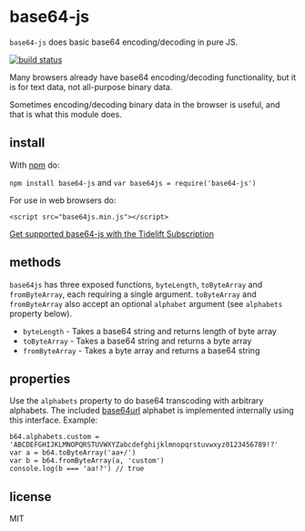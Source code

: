 base64-js
=========

`base64-js` does basic base64 encoding/decoding in pure JS.

[![build status](https://secure.travis-ci.org/beatgammit/base64-js.png)](http://travis-ci.org/beatgammit/base64-js)

Many browsers already have base64 encoding/decoding functionality, but it is for text data, not all-purpose binary data.

Sometimes encoding/decoding binary data in the browser is useful, and that is what this module does.

## install

With [npm](https://npmjs.org) do:

`npm install base64-js` and `var base64js = require('base64-js')`

For use in web browsers do:

`<script src="base64js.min.js"></script>`

[Get supported base64-js with the Tidelift Subscription](https://tidelift.com/subscription/pkg/npm-base64-js?utm_source=npm-base64-js&utm_medium=referral&utm_campaign=readme)

## methods

`base64js` has three exposed functions, `byteLength`, `toByteArray` and `fromByteArray`, each requiring a single argument. `toByteArray` and `fromByteArray` also accept an optional `alphabet` argument (see `alphabets` property below).

* `byteLength` - Takes a base64 string and returns length of byte array
* `toByteArray` - Takes a base64 string and returns a byte array
* `fromByteArray` - Takes a byte array and returns a base64 string

## properties

Use the `alphabets` property to do base64 transcoding with arbitrary alphabets. The included [base64url](https://tools.ietf.org/html/rfc4648#section-5) alphabet is implemented internally using this interface. Example:
```
b64.alphabets.custom = 'ABCDEFGHIJKLMNOPQRSTUVWXYZabcdefghijklmnopqrstuvwxyz0123456789!?'
var a = b64.toByteArray('aa+/')
var b = b64.fromByteArray(a, 'custom')
console.log(b === 'aa!?') // true
```

## license

MIT
